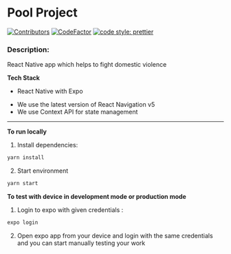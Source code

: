 # Pool Project

[![Contributors](https://img.shields.io/github/contributors-anon/creyD/prettier_action)](https://github.com/no-domestic-violence/mobile-app/graphs/contributors)
[![CodeFactor](https://www.codefactor.io/repository/github/no-domestic-violence/mobile-app/badge)](https://www.codefactor.io/repository/github/no-domestic-violence/mobile-app)
[![code style: prettier](https://img.shields.io/badge/code_style-prettier-ff69b4.svg?style=flat-square)](https://github.com/prettier/prettier)

### Description:

React Native app which helps to fight domestic violence

**Tech Stack**

- React Native with Expo

* We use the latest version of React Navigation v5
* We use Context API for state management 
---

**To run locally**

1. Install dependencies:

```s
yarn install
```

2. Start environment

```s
yarn start
```
**To test with device in development mode or production mode**

1. Login to expo with given credentials :

```s
expo login
```

2. Open expo app from your device and login with the same credentials and you can start manually testing your work
